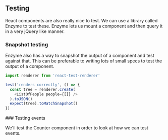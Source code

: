 ## Testing

React components are also really nice to test. We can use a library called Enzyme to test these. Enzyme lets us mount a component and then query it in a very jQuery like manner.

### Snapshot testing

Enzyme also has a way to snapshot the output of a component and test against that. This can be preferable to writing lots of small specs to test the output of a component.

```js
import renderer from 'react-test-renderer'

test('renders correctly', () => {
  const tree = renderer.create(
    <ListOfPeople people={[]} />
  ).toJSON()
  expect(tree).toMatchSnapshot()
})
```

### Testing events

We'll test the Counter component in order to look at how we can test events.
